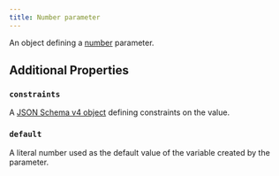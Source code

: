 ```yaml
---
title: Number parameter
---
```


An object defining a [number](../../types/number.md) parameter.

## Additional Properties

### `constraints`

A [JSON Schema v4 object](https://tools.ietf.org/html/draft-wright-json-schema-00) defining constraints on the value.

### `default`

A literal number used as the default value of the variable created by the parameter.
